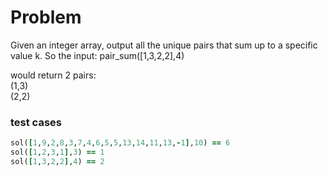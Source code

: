 # Problem
Given an integer array, output all the unique pairs that sum up to a specific value k.
So the input:
pair_sum([1,3,2,2],4)

would return 2 pairs:  
 (1,3)  
 (2,2)  

### test cases
```ruby
sol([1,9,2,8,3,7,4,6,5,5,13,14,11,13,-1],10) == 6
sol([1,2,3,1],3) == 1
sol([1,3,2,2],4) == 2
```